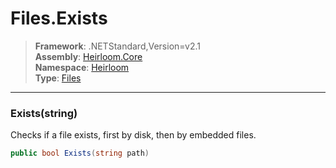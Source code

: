 # Files.Exists

> **Framework**: .NETStandard,Version=v2.1  
> **Assembly**: [Heirloom.Core][0]  
> **Namespace**: [Heirloom][0]  
> **Type**: [Files][1]

--------------------------------------------------------------------------------

### Exists(string)

Checks if a file exists, first by disk, then by embedded files.

```cs
public bool Exists(string path)
```

[0]: ../Heirloom.Core.md
[1]: Heirloom.Files.md
